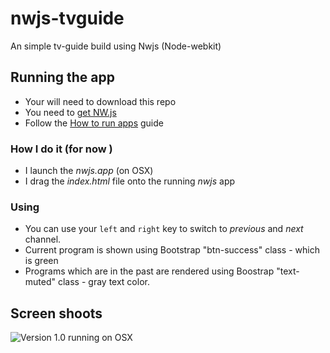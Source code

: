 # nwjs-tvguide
An simple tv-guide build using Nwjs (Node-webkit)

## Running the app

*	Your will need to download this repo
*	You need to [get NW.js](http://nwjs.io/) 
*	Follow the [How to run apps](https://github.com/nwjs/nw.js/wiki/How-to-run-apps) guide

### How I do it (for now )

*	I launch the _nwjs.app_ (on OSX)
*	I drag the _index.html_ file onto the running _nwjs_ app

### Using

*	You can use your `left` and `right` key to switch to *previous* and *next* channel.
*	Current program is shown using Bootstrap "btn-success" class - which is green
*	Programs which are in the past are rendered using Boostrap "text-muted" class - gray text color.

## Screen shoots
![Version 1.0 running on OSX](https://photos-1.dropbox.com/t/2/AAC24Bp7fW6xeCLVaG7WwUlAGEgeVIdjlbLj2-k96RgnWQ/12/3260327/png/1024x768/3/1423526400/0/2/Sk%C3%A6rmbillede%202015-02-09%2023.50.32.png/CKf_xgEgASACIAMoASgC/wW_H9RIoviMz3zdtgpE9DaeHRoL0r7I6WUATeyySTlY) 